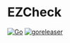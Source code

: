 # EZCheck
[![Go](https://github.com/VCHS-R-D/EZCheck/actions/workflows/go.yml/badge.svg)](https://github.com/VCHS-R-D/EZCheck/actions/workflows/go.yml)
[![goreleaser](https://github.com/VCHS-R-D/EZCheck/actions/workflows/release.yml/badge.svg)](https://github.com/VCHS-R-D/EZCheck/actions/workflows/release.yml)
